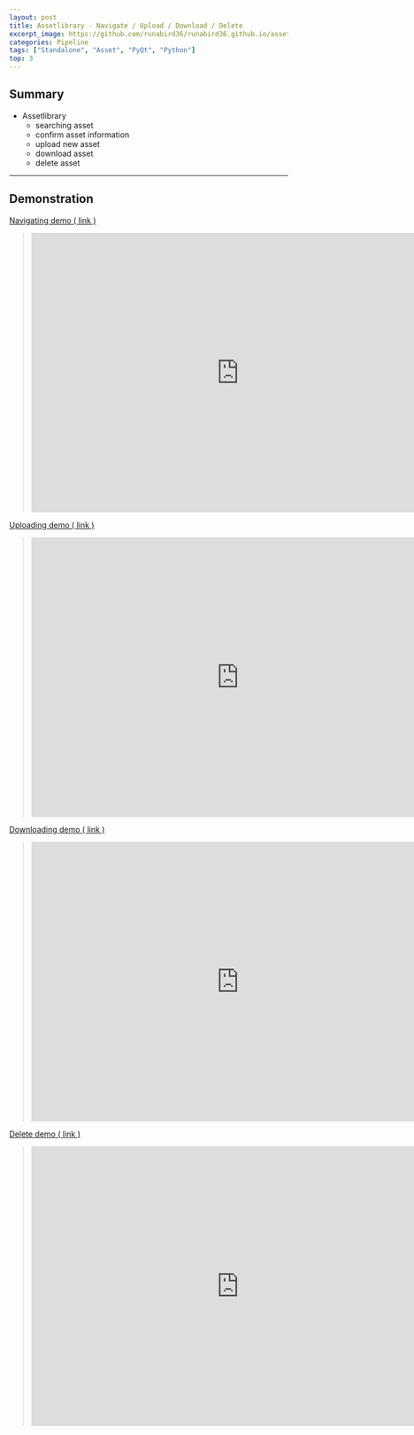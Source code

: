 ```yaml
---
layout: post
title: Assetlibrary - Navigate / Upload / Download / Delete
excerpt_image: https://github.com/runabird36/runabird36.github.io/assets/34437660/52b55e68-bdf7-4e10-b479-d7a5e8cbe9bc
categories: Pipeline
tags: ["Standalone", "Asset", "PyQt", "Python"]
top: 3
---
```





## Summary

- Assetlibrary 
    - searching asset
    - confirm asset information
    - upload new asset
    - download asset
    - delete asset



---

## Demonstration


[ Navigating demo ( link )](https://youtu.be/LNYQvntbW_8)
> <iframe width="750" height="505" src="https://www.youtube.com/embed/LNYQvntbW_8?si=gkfma6Mw1iLlCZ0_" title="YouTube video player" frameborder="0" allow="accelerometer; autoplay; clipboard-write; encrypted-media; gyroscope; picture-in-picture; web-share" allowfullscreen></iframe>


[ Uploading demo ( link )](https://youtu.be/EtpVeRqE26M)
> <iframe width="750" height="505" src="https://www.youtube.com/embed/EtpVeRqE26M?si=ZqhpFs9FBSUvbfuZ" title="YouTube video player" frameborder="0" allow="accelerometer; autoplay; clipboard-write; encrypted-media; gyroscope; picture-in-picture; web-share" allowfullscreen></iframe>


[ Downloading demo ( link )](https://youtu.be/RV3lrLUB-Zo)
> <iframe width="750" height="505" src="https://www.youtube.com/embed/RV3lrLUB-Zo?si=H2dZ6_EG_3hMYwlT" title="YouTube video player" frameborder="0" allow="accelerometer; autoplay; clipboard-write; encrypted-media; gyroscope; picture-in-picture; web-share" allowfullscreen></iframe>


[ Delete demo ( link )](https://youtu.be/zaoMj3EwfAM)
> <iframe width="750" height="505" src="https://www.youtube.com/embed/zaoMj3EwfAM?si=Cz68w0odH4rklFAf" title="YouTube video player" frameborder="0" allow="accelerometer; autoplay; clipboard-write; encrypted-media; gyroscope; picture-in-picture; web-share" allowfullscreen></iframe>
